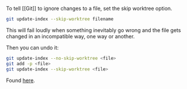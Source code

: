 To tell [[Git]] to ignore changes to a file, set the skip worktree option.

```sh
git update-index --skip-worktree filename
```

This will fail loudly when something inevitably go wrong and the file gets changed in an incompatible way, one way or another.

Then you can undo it:

```sh
git update-index --no-skip-worktree <file>
git add -p <file>
git update-index --skip-worktree <file>
```

Found [here](https://stackoverflow.com/questions/16598257/ignore-specific-changes-to-a-file-in-git-but-not-the-entire-file).
